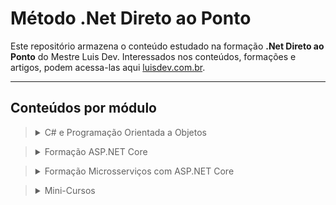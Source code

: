 # Método .Net Direto ao Ponto

Este repositório armazena o conteúdo estudado na formação **.Net Direto ao Ponto** do Mestre Luis Dev. Interessados nos conteúdos, formações e artigos, podem acessa-las aqui [luisdev.com.br](https://www.luisdev.com.br/pagina-de-cursos/).
___

## Conteúdos por módulo

> <details markdown='1'>
> <summary>C# e Programação Orientada a Objetos</summary>
>    <summary>
>        <ul>
>            <li> Fundamentos C#
>            <li> Estrutura de controle de fluxo
>            <li> Trabalhando com Strings
>            <li> Trabalhando com Array e Listas
>            <li> Language Integrated-Query (LINQ)
>            <li> Trabalhando com Datas
>            <li> Trabalhando com Arquivos e Diretórios
>            <li> Debbugging e Exceções
>            <li> Programação Orientada a Objetos
>        </ul>
>    </summary>
> </details>

> <details markdown='1'>
> <summary>Formação ASP.NET Core</summary>
>    <summary>
>        <ul>
>            <li> Em breve
>        </ul>
>    </summary>
> </details>

> <details markdown='1'>
> <summary>Formação Microsserviços com ASP.NET Core</summary>
>    <summary>
>        <ul>
>            <li> Em breve
>        </ul>
>    </summary>
> </details>

> <details markdown='1'>
> <summary>Mini-Cursos</summary>
>    <summary>
>        <ul>
>            <li> Em breve
>        </ul>
>    </summary>
> </details>